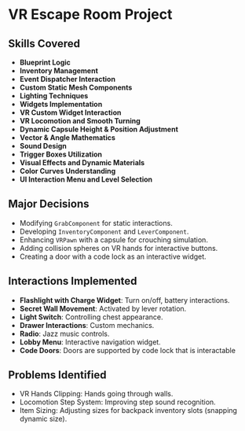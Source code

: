 # VR Escape Room Project

## Skills Covered
- **Blueprint Logic**
- **Inventory Management**
- **Event Dispatcher Interaction**
- **Custom Static Mesh Components**
- **Lighting Techniques**
- **Widgets Implementation**
- **VR Custom Widget Interaction**
- **VR Locomotion and Smooth Turning**
- **Dynamic Capsule Height & Position Adjustment**
- **Vector & Angle Mathematics**
- **Sound Design**
- **Trigger Boxes Utilization**
- **Visual Effects and Dynamic Materials**
- **Color Curves Understanding**
- **UI Interaction Menu and Level Selection**

## Major Decisions
- Modifying `GrabComponent` for static interactions.
- Developing `InventoryComponent` and `LeverComponent`.
- Enhancing `VRPawn` with a capsule for crouching simulation.
- Adding collision spheres on VR hands for interactive buttons.
- Creating a door with a code lock as an interactive widget.

## Interactions Implemented
- **Flashlight with Charge Widget**: Turn on/off, battery interactions.
- **Secret Wall Movement**: Activated by lever rotation.
- **Light Switch**: Controlling chest appearance.
- **Drawer Interactions**: Custom mechanics.
- **Radio**: Jazz music controls.
- **Lobby Menu**: Interactive navigation widget.
- **Code Doors**: Doors are supported by code lock that is interactable

## Problems Identified
- VR Hands Clipping: Hands going through walls.
- Locomotion Step System: Improving step sound recognition.
- Item Sizing: Adjusting sizes for backpack inventory slots (snapping dynamic size).

